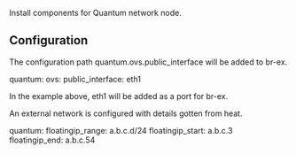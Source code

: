 Install components for Quantum network node.

Configuration
-------------

The configuration path quantum.ovs.public\_interface will be added
to br-ex.

  quantum:
    ovs:
      public_interface: eth1

In the example above, eth1 will be added as a port for br-ex.

An external network is configured with details gotten from heat.

  quantum:
    floatingip_range: a.b.c.d/24
    floatingip_start: a.b.c.3
    floatingip_end: a.b.c.54
